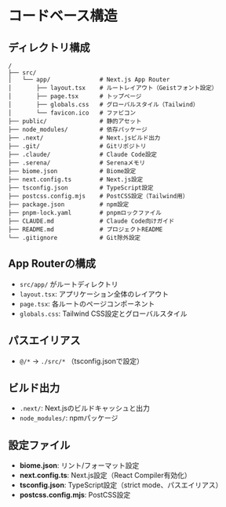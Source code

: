 # コードベース構造

## ディレクトリ構成

```
/
├── src/
│   └── app/              # Next.js App Router
│       ├── layout.tsx    # ルートレイアウト（Geistフォント設定）
│       ├── page.tsx      # トップページ
│       ├── globals.css   # グローバルスタイル（Tailwind）
│       └── favicon.ico   # ファビコン
├── public/               # 静的アセット
├── node_modules/         # 依存パッケージ
├── .next/                # Next.jsビルド出力
├── .git/                 # Gitリポジトリ
├── .claude/              # Claude Code設定
├── .serena/              # Serenaメモリ
├── biome.json            # Biome設定
├── next.config.ts        # Next.js設定
├── tsconfig.json         # TypeScript設定
├── postcss.config.mjs    # PostCSS設定（Tailwind用）
├── package.json          # npm設定
├── pnpm-lock.yaml        # pnpmロックファイル
├── CLAUDE.md             # Claude Code向けガイド
├── README.md             # プロジェクトREADME
└── .gitignore            # Git除外設定
```

## App Routerの構成

- `src/app/` がルートディレクトリ
- `layout.tsx`: アプリケーション全体のレイアウト
- `page.tsx`: 各ルートのページコンポーネント
- `globals.css`: Tailwind CSS設定とグローバルスタイル

## パスエイリアス

- `@/*` → `./src/*` （tsconfig.jsonで設定）

## ビルド出力

- `.next/`: Next.jsのビルドキャッシュと出力
- `node_modules/`: npmパッケージ

## 設定ファイル

- **biome.json**: リント/フォーマット設定
- **next.config.ts**: Next.js設定（React Compiler有効化）
- **tsconfig.json**: TypeScript設定（strict mode、パスエイリアス）
- **postcss.config.mjs**: PostCSS設定
